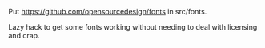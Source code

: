 Put https://github.com/opensourcedesign/fonts in src/fonts.

Lazy hack to get some fonts working without needing to deal with licensing and crap.
